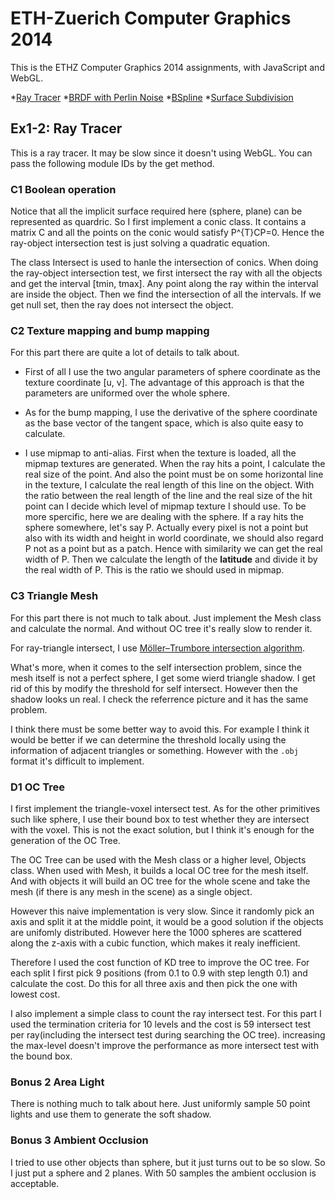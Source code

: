 ETH-Zuerich Computer Graphics 2014
==========

This is the ETHZ Computer Graphics 2014 assignments, with JavaScript and WebGL. 

*[Ray Tracer]()
*[BRDF with Perlin Noise]()
*[BSpline]()
*[Surface Subdivision]()

## Ex1-2: Ray Tracer

This is a ray tracer. It may be slow since it doesn't using WebGL. You can pass the following module IDs by the get method.

### C1 Boolean operation

Notice that all the implicit surface required here (sphere, plane) can be represented as quardric. So I first implement a conic class. It contains a matrix C and all the points on the conic would satisfy P^{T}CP=0. Hence the ray-object intersection test is just solving a quadratic equation.

The class Intersect is used to hanle the intersection of conics. When doing the ray-object intersection test, we first intersect the ray with all the objects and get the interval [tmin, tmax]. Any point along the ray within the interval are inside the object. Then we find the intersection of all the intervals. If we get null set, then the ray does not intersect the object.

### C2 Texture mapping and bump mapping

For this part there are quite a lot of details to talk about.

- First of all I use the two angular parameters of sphere coordinate as the texture coordinate [u, v]. The advantage of this approach is that the parameters are uniformed over the whole sphere.

- As for the bump mapping, I use the derivative of the sphere coordinate as the base vector of the tangent space, which is also quite easy to calculate.

- I use mipmap to anti-alias. First when the texture is loaded, all the mipmap textures are generated. When the ray hits a point, I calculate the real size of the point. And also the point must be on some horizontal line in the texture, I calculate the real length of this line on the object. With the ratio between the real length of the line and the real size of the hit point can I decide which level of mipmap texture I should use.
To be more spercific, here we are dealing with the sphere. If a ray hits the sphere somewhere, let's say P. Actually every pixel is not a point but also with its width and height in world coordinate, we should also regard P not as a point but as a patch. Hence with similarity we can get the real width of P. Then we calculate the length of the __latitude__ and divide it by the real width of P. This is the ratio we should used in mipmap.

### C3 Triangle Mesh

For this part there is not much to talk about. Just implement the Mesh class and calculate the normal. And without OC tree it's really slow to render it.

For ray-triangle intersect, I use [Möller–Trumbore intersection algorithm](http://en.wikipedia.org/wiki/M%C3%B6ller%E2%80%93Trumbore_intersection_algorithm).

What's more, when it comes to the self intersection problem, since the mesh itself is not a perfect sphere, I get some wierd triangle shadow. I get rid of this by modify the threshold for self intersect. However then the shadow looks un real. I check the referrence picture and it has the same problem.

I think there must be some better way to avoid this. For example I think it would be better if we can determine the threshold locally using the information of adjacent triangles or something. However with the `.obj` format it's difficult to implement.

### D1 OC Tree

I first implement the triangle-voxel intersect test. As for the other primitives such like sphere, I use their bound box to test whether they are intersect with the voxel. This is not the exact solution, but I think it's enough for the generation of the OC Tree.

The OC Tree can be used with the Mesh class or a higher level, Objects class. When used with Mesh, it builds a local OC tree for the mesh itself. And with objects it will build an OC tree for the whole scene and take the mesh (if there is any mesh in the scene) as a single object.

However this naive implementation is very slow. Since it randomly pick an axis and split it at the middle point, it would be a good solution if the objects are unifomly distributed. However here the 1000 spheres are scattered along the z-axis with a cubic function, which makes it realy inefficient.

Therefore I used the cost function of KD tree to improve the OC tree. For each split I first pick 9 positions (from 0.1 to 0.9 with step length 0.1) and calculate the cost. Do this for all three axis and then pick the one with lowest cost.

I also implement a simple class to count the ray intersect test. For this part I used the termination criteria for 10 levels and the cost is 59 intersect test per ray(including the intersect test during searching the OC tree). increasing the max-level doesn't improve the performance as more intersect test with the bound box.

### Bonus 2 Area Light

There is nothing much to talk about here. Just uniformly sample 50 point lights and use them to generate the soft shadow.

### Bonus 3 Ambient Occlusion

I tried to use other objects than sphere, but it just turns out to be so slow. So I just put a sphere and 2 planes. With 50 samples the ambient occlusion is acceptable.


